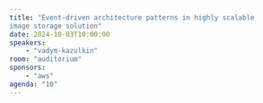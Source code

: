```yaml
---
title: "Event-driven architecture patterns in highly scalable 
image storage solution"
date: 2024-10-03T10:00:00
speakers:
    - "vadym-kazulkin"
room: "auditorium"
sponsors: 
    - "aws"
agenda: "10"
---
```


